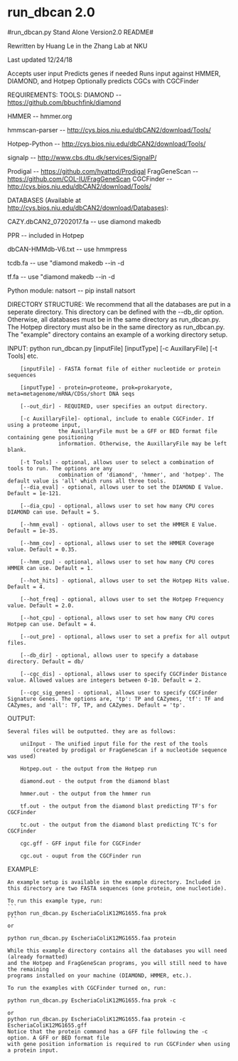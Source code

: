 # run_dbcan 2.0

#run_dbcan.py Stand Alone Version2.0 README#

Rewritten by Huang Le in the Zhang Lab at NKU

Last updated 12/24/18

Accepts user input
Predicts genes if needed
Runs input against HMMER, DIAMOND, and Hotpep
Optionally predicts CGCs with CGCFinder


REQUIREMENTS:
TOOLS:
DIAMOND					-- https://github.com/bbuchfink/diamond

HMMER					-- hmmer.org

hmmscan-parser				-- http://cys.bios.niu.edu/dbCAN2/download/Tools/

Hotpep-Python				-- http://cys.bios.niu.edu/dbCAN2/download/Tools/

signalp					-- http://www.cbs.dtu.dk/services/SignalP/

Prodigal				-- https://github.com/hyattpd/Prodigal
FragGeneScan				-- https://github.com/COL-IU/FragGeneScan
CGCFinder				-- http://cys.bios.niu.edu/dbCAN2/download/Tools/

DATABASES (Available at http://cys.bios.niu.edu/dbCAN2/download/Databases):

CAZY.dbCAN2_07202017.fa			-- use diamond makedb

PPR					-- included in Hotpep

dbCAN-HMMdb-V6.txt			-- use hmmpress

tcdb.fa				        -- use "diamond makedb --in <inputFile> -d <dbName>
	
tf.fa					-- use "diamond makedb --in <inputFile> -d <dbName>
	
Python module: natsort                  -- pip install natsort


DIRECTORY STRUCTURE:
We recommend that all the databases are put in a seperate directory. This directory can be defined with the --db_dir option. Otherwise, all databases must be in the same directory as run_dbcan.py. The Hotpep directory must also be in the same directory as run_dbcan.py. The "example" directory contains an example of a working directory setup.

INPUT:
python run_dbcan.py [inputFile] [inputType] [-c AuxillaryFile] [-t Tools] etc.

		[inputFile] - FASTA format file of either nucleotide or protein sequences
		
		[inputType] - protein=proteome, prok=prokaryote, meta=metagenome/mRNA/CDSs/short DNA seqs
		
		[--out_dir] - REQUIRED, user specifies an output directory.
		
		[-c AuxillaryFile]- optional, include to enable CGCFinder. If using a proteome input,
					the AuxillaryFile must be a GFF or BED format file containing gene positioning
					information. Otherwise, the AuxillaryFile may be left blank.
					
		[-t Tools] - optional, allows user to select a combination of tools to run. The options are any
					combination of 'diamond', 'hmmer', and 'hotpep'. The default value is 'all' which runs all three tools.
		[--dia_eval] - optional, allows user to set the DIAMOND E Value. Default = 1e-121.
		
		[--dia_cpu] - optional, allows user to set how many CPU cores DIAMOND can use. Default = 5.
		
		[--hmm_eval] - optional, allows user to set the HMMER E Value. Default = 1e-35.
		
		[--hmm_cov] - optional, allows user to set the HMMER Coverage value. Default = 0.35.
		
		[--hmm_cpu] - optional, allows user to set how many CPU cores HMMER can use. Default = 1.
		
		[--hot_hits] - optional, allows user to set the Hotpep Hits value. Default = 4.
		
		[--hot_freq] - optional, allows user to set the Hotpep Frequency value. Default = 2.0.
		
		[--hot_cpu] - optional, allows user to set how many CPU cores Hotpep can use. Default = 4.
		
		[--out_pre] - optional, allows user to set a prefix for all output files.
		
		[--db_dir] - optional, allows user to specify a database directory. Default = db/
		
		[--cgc_dis] - optional, allows user to specify CGCFinder Distance value. Allowed values are integers between 0-10. Default = 2.
		
		[--cgc_sig_genes] - optional, allows user to specify CGCFinder Signature Genes. The options are, 'tp': TP and CAZymes, 'tf': TF and CAZymes, and 'all': TF, TP, and CAZymes. Default = 'tp'.

OUTPUT:

	Several files will be outputted. they are as follows:
	
		uniInput - The unified input file for the rest of the tools 
			(created by prodigal or FragGeneScan if a nucleotide sequence was used)
			
		Hotpep.out - the output from the Hotpep run
		
		diamond.out - the output from the diamond blast
		
		hmmer.out - the output from the hmmer run
		
		tf.out - the output from the diamond blast predicting TF's for CGCFinder
		
		tc.out - the output from the diamond blast predicting TC's for CGCFinder
		
		cgc.gff - GFF input file for CGCFinder
		
		cgc.out - ouput from the CGCFinder run

EXAMPLE:

	An example setup is available in the example directory. Included in 
	this directory are two FASTA sequences (one protein, one nucleotide).
	
	To run this example type, run:
	```
	python run_dbcan.py EscheriaColiK12MG1655.fna prok
	```
	or 
	
	python run_dbcan.py EscheriaColiK12MG1655.faa protein 
	
	While this example directory contains all the databases you will need (already formatted) 
	and the Hotpep and FragGeneScan programs, you will still need to have the remaining
	programs installed on your machine (DIAMOND, HMMER, etc.).
	
	To run the examples with CGCFinder turned on, run:
	
	python run_dbcan.py EscheriaColiK12MG1655.fna prok -c
	
	or 
	python run_dbcan.py EscheriaColiK12MG1655.faa protein -c EscheriaColiK12MG1655.gff
	Notice that the protein command has a GFF file following the -c option. A GFF or BED format file
	with gene position information is required to run CGCFinder when using a protein input.

